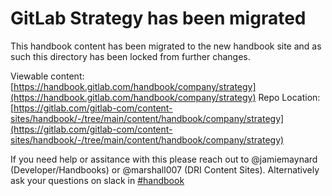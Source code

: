 # GitLab Strategy has been migrated

This handbook content has been migrated to the new handbook site and as such this directory
has been locked from further changes.

Viewable content: [https://handbook.gitlab.com/handbook/company/strategy](https://handbook.gitlab.com/handbook/company/strategy)
Repo Location: [https://gitlab.com/gitlab-com/content-sites/handbook/-/tree/main/content/handbook/company/strategy](https://gitlab.com/gitlab-com/content-sites/handbook/-/tree/main/content/handbook/company/strategy)

If you need help or assitance with this please reach out to @jamiemaynard (Developer/Handbooks) or
@marshall007 (DRI Content Sites).  Alternatively ask your questions on slack in [#handbook](https://gitlab.slack.com/archives/C81PT2ALD)

